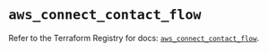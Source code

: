 # `aws_connect_contact_flow`

Refer to the Terraform Registry for docs: [`aws_connect_contact_flow`](https://registry.terraform.io/providers/hashicorp/aws/5.54.1/docs/resources/connect_contact_flow).
